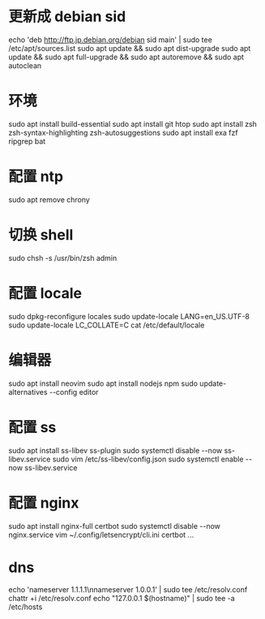 # 更新成 debian sid
echo 'deb http://ftp.jp.debian.org/debian sid main' | sudo tee /etc/apt/sources.list
sudo apt update && sudo apt dist-upgrade
sudo apt update && sudo apt full-upgrade && sudo apt autoremove && sudo apt autoclean

# 环境
sudo apt install build-essential
sudo apt install git htop
sudo apt install zsh zsh-syntax-highlighting zsh-autosuggestions
sudo apt install exa fzf ripgrep bat

# 配置 ntp
sudo apt remove chrony

# 切换 shell
sudo chsh -s /usr/bin/zsh admin

# 配置 locale
sudo dpkg-reconfigure locales
sudo update-locale LANG=en_US.UTF-8
sudo update-locale LC_COLLATE=C
cat /etc/default/locale

# 编辑器
sudo apt install neovim
sudo apt install nodejs npm
sudo update-alternatives --config editor

# 配置 ss
sudo apt install ss-libev ss-plugin
sudo systemctl disable --now ss-libev.service
sudo vim /etc/ss-libev/config.json
sudo systemctl enable --now ss-libev.service

# 配置 nginx
sudo apt install nginx-full certbot
sudo systemctl disable --now nginx.service
vim ~/.config/letsencrypt/cli.ini
certbot ...

# dns
echo 'nameserver 1.1.1.1\nnameserver 1.0.0.1' | sudo tee /etc/resolv.conf
chattr +i /etc/resolv.conf
echo "127.0.0.1 $(hostname)" | sudo tee -a /etc/hosts
